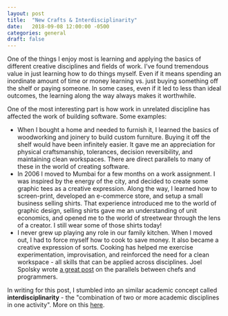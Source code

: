 ```yaml
---
layout: post
title:  "New Crafts & Interdisciplinarity"
date:   2018-09-08 12:00:00 -0500
categories: general
draft: false
---
```


One of the things I enjoy most is learning and applying the basics of different creative disciplines and fields of work. I've found tremendous value in just learning how to do things myself. Even if it means spending an inordinate amount of time or money learning vs. just buying something off the shelf or paying someone. In some cases, even if it led to less than ideal outcomes, the learning along the way always makes it worthwhile. 

One of the most interesting part is how work in unrelated discipline has affected the work of building software. Some examples:

* When I bought a home and needed to furnish it, I learned the basics of woodworking and joinery to build custom furniture. Buying it off the shelf would have been infinitely easier. It gave me an appreciation for physical craftsmanship, tolerances, decision reversibility, and maintaining clean workspaces. There are direct parallels to many of these in the world of creating software.
* In 2006 I moved to Mumbai for a few months on a work assignment. I was inspired by the energy of the city, and decided to create some graphic tees as a creative expression. Along the way, I learned how to screen-print, developed an e-commerce store, and setup a small business selling shirts. That experience introduced me to the world of graphic design, selling shirts gave me an understanding of unit economics, and opened me to the world of streetwear through the lens of a creator. I still wear some of those shirts today!
* I never grew up playing any role in our family kitchen. When I moved out, I had to force myself how to cook to save money. It also became a creative expression of sorts. Cooking has helped me exercise experimentation, improvisation, and reinforced the need for a clean workspace - all skills that can be applied across disciplines. Joel Spolsky wrote [a great post](https://blog.codinghorror.com/programmers-and-chefs/) on the parallels between chefs and programmers. 

In writing for this post, I stumbled into an similar academic concept called **interdisciplinarity** - the "combination of two or more academic disciplines in one activity". More on this [here](https://en.wikipedia.org/wiki/Interdisciplinarity).